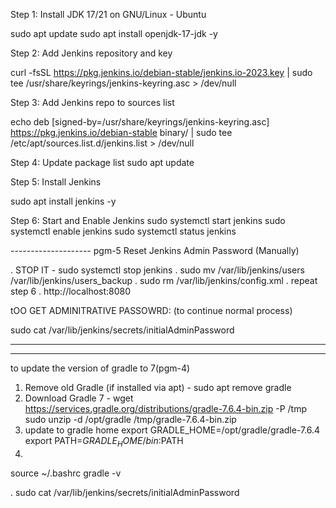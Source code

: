 Step 1: Install JDK 17/21 on GNU/Linux - Ubuntu

sudo apt update
sudo apt install openjdk-17-jdk -y

Step 2: Add Jenkins repository and key

curl -fsSL https://pkg.jenkins.io/debian-stable/jenkins.io-2023.key | sudo tee /usr/share/keyrings/jenkins-keyring.asc > /dev/null


Step 3: Add Jenkins repo to sources list

echo deb [signed-by=/usr/share/keyrings/jenkins-keyring.asc] https://pkg.jenkins.io/debian-stable binary/ | sudo tee /etc/apt/sources.list.d/jenkins.list > /dev/null


Step 4: Update package list
sudo apt update

Step 5: Install Jenkins

sudo apt install jenkins -y

Step 6: Start and Enable Jenkins
sudo systemctl start jenkins
sudo systemctl enable jenkins
sudo systemctl status jenkins


-------------------- pgm-5
Reset Jenkins Admin Password (Manually)

. STOP IT - sudo systemctl stop jenkins
. sudo mv /var/lib/jenkins/users /var/lib/jenkins/users_backup
. sudo rm /var/lib/jenkins/config.xml
. repeat step 6
. http://localhost:8080

tOO GET ADMINITRATIVE PASSOWRD: (to continue normal process)


sudo cat /var/lib/jenkins/secrets/initialAdminPassword

---------------------------------------------------------------------
---------------------------------------------------------------------
to update the version of gradle to 7(pgm-4)


1. Remove old Gradle (if installed via apt) - sudo apt remove gradle
2.  Download Gradle 7 - wget https://services.gradle.org/distributions/gradle-7.6.4-bin.zip -P /tmp
sudo unzip -d /opt/gradle /tmp/gradle-7.6.4-bin.zip
4.  update to gradle home
export GRADLE_HOME=/opt/gradle/gradle-7.6.4
export PATH=$GRADLE_HOME/bin:$PATH
5.
source ~/.bashrc
gradle -v









. sudo cat /var/lib/jenkins/secrets/initialAdminPassword



